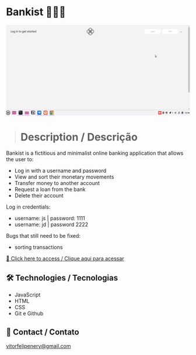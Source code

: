 # Bankist 💸💸💸

![preview](./.github/preview.gif)

> # Description / Descrição

Bankist is a fictitious and minimalist online banking application that allows the user to:

- Log in with a username and password
- View and sort their monetary movements
- Transfer money to another account
- Request a loan from the bank
- Delete their account

Log in credentials:

- username: js | password: 1111
- username: jd | password 2222

Bugs that still need to be fixed:

- sorting transactions

[🔗 Click here to access / Clique aqui para acessar](https://bankist-vitorfnery.netlify.app/)

## 🛠️ Technologies / Tecnologias

- JavaScript
- HTML
- CSS
- Git e Github

## 📣 Contact / Contato

vitorfelipenery@gmail.com
